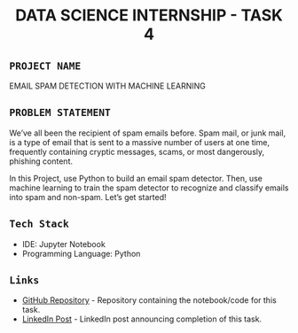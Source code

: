 <h1 align="center">
  <a href="# DATA SCIENCE INTERNSHIP - TASK 4"></a>
  DATA SCIENCE INTERNSHIP - TASK 4
</h1>

## `PROJECT NAME`
EMAIL SPAM DETECTION WITH MACHINE LEARNING

## `PROBLEM STATEMENT`
We’ve all been the recipient of spam emails before. Spam mail, or junk mail, is a type of email that is sent to a massive number of users at one time, frequently containing cryptic messages, scams, or most dangerously, phishing content.

In this Project, use Python to build an email spam detector. Then, use machine learning to train the spam detector to recognize and classify emails into spam and non-spam. Let’s get started!


## `Tech Stack`
- IDE: Jupyter Notebook
- Programming Language: Python

## `Links`
- [GitHub Repository](https://github.com/DeV-21/OIBSIP/blob/main/OIBSIP_Task_4-Email_Spam_Detection_With_Machine_Learning/Email_Spam_Detection_With_Machine_Learning.ipynb) - Repository containing the notebook/code for this task.
- [LinkedIn Post](link_to_linkedin_post) - LinkedIn post announcing completion of this task.


